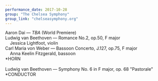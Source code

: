 ```yaml
---
performance_date: 2017-10-28
group: "The Chelsea Symphony"
group_link: "chelseasymphony.org"
---
```

Aaron Dai — _TBA_ (World Premiere)<br/>
Ludwig van Beethoven — Romance No.2, op.50, F major<br/>
&nbsp;&nbsp;&nbsp;&nbsp;Jessica Lightfoot, violin<br/>
Carl Maria von Weber — Bassoon Concerto, J.127, op.75, F major<br/>
&nbsp;&nbsp;&nbsp;&nbsp;Anna Keelin Fitzgerald, bassoon<br/>
*HORN<br/>
<br/>
Ludwig van Beethoven — Symphony No. 6 in F major, op. 68 "Pastorale"<br/>
*CONDUCTOR



